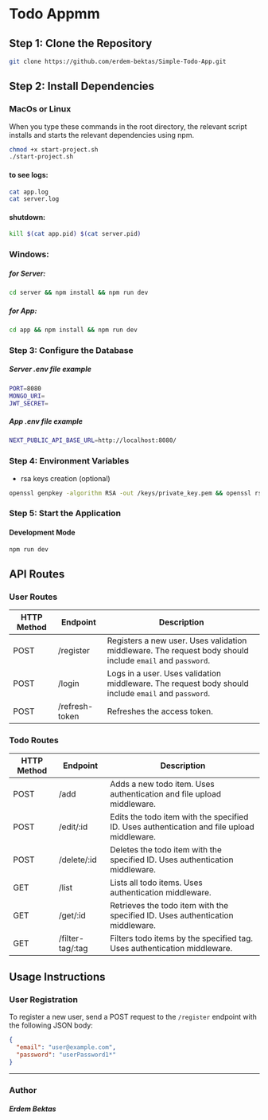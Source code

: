 # Todo Appmm
## Step 1: Clone the Repository
```sh
git clone https://github.com/erdem-bektas/Simple-Todo-App.git
````

## Step 2: Install Dependencies
### MacOs or Linux
When you type these commands in the root directory, the relevant script installs and starts the relevant dependencies using npm.
```sh
chmod +x start-project.sh
./start-project.sh
```

#### to see logs:
```sh
cat app.log
cat server.log
```
#### shutdown: 
```sh
kill $(cat app.pid) $(cat server.pid)
```
### Windows:
##### for Server:
```sh 
cd server && npm install && npm run dev
```
##### for App:
```sh 
cd app && npm install && npm run dev
```
### Step 3: Configure the Database
##### Server .env file example
```sh
PORT=8080
MONGO_URI=
JWT_SECRET=
```
##### App .env file example
```sh
NEXT_PUBLIC_API_BASE_URL=http://localhost:8080/
```
### Step 4: Environment Variables
- rsa keys creation (optional)
```sh 
openssl genpkey -algorithm RSA -out /keys/private_key.pem && openssl rsa -pubout -in /keys/private_key.pem -out /keys/public_key.pem
```

### Step 5: Start the Application

#### Development Mode
```sh
npm run dev
```

## API Routes

### User Routes

| HTTP Method | Endpoint       | Description                                                                 |
|-------------|----------------|-----------------------------------------------------------------------------|
| POST        | /register      | Registers a new user. Uses validation middleware. The request body should include `email` and `password`. |
| POST        | /login         | Logs in a user. Uses validation middleware. The request body should include `email` and `password`. |
| POST        | /refresh-token | Refreshes the access token.                                                 |

### Todo Routes

| HTTP Method | Endpoint        | Description                                                                  |
|-------------|-----------------|------------------------------------------------------------------------------|
| POST        | /add            | Adds a new todo item. Uses authentication and file upload middleware.        |
| POST        | /edit/:id       | Edits the todo item with the specified ID. Uses authentication and file upload middleware. |
| POST        | /delete/:id     | Deletes the todo item with the specified ID. Uses authentication middleware. |
| GET         | /list           | Lists all todo items. Uses authentication middleware.                        |
| GET         | /get/:id        | Retrieves the todo item with the specified ID. Uses authentication middleware. |
| GET         | /filter-tag/:tag| Filters todo items by the specified tag. Uses authentication middleware.     |

## Usage Instructions

### User Registration

To register a new user, send a POST request to the `/register` endpoint with the following JSON body:

```json
{
  "email": "user@example.com",
  "password": "userPassword1*"
}
```
___ 
### Author
##### Erdem Bektas
